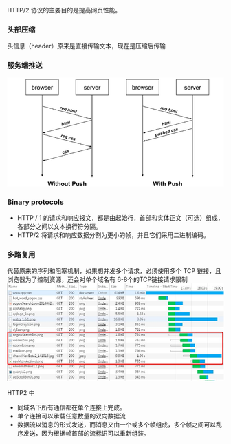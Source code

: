 HTTP/2 协议的主要目的是提高网页性能。
### 头部压缩
头信息（header）原来是直接传输文本，现在是压缩后传输

### 服务端推送
<img src="./assets/bg2018030501.png">

### Binary protocols 
- HTTP / 1 的请求和响应报文，都是由起始行，首部和实体正文（可选）组成，各部分之间以文本换行符分隔。
- HTTP/2 将请求和响应数据分割为更小的帧，并且它们采用二进制编码。

### 多路复用
代替原来的序列和阻塞机制，如果想并发多个请求，必须使用多个 TCP 链接，且浏览器为了控制资源，还会对单个域名有 6-8个的TCP链接请求限制
<img src="./assets/mult.jpeg">

HTTP2 中
- 同域名下所有通信都在单个连接上完成。
- 单个连接可以承载任意数量的双向数据流
- 数据流以消息的形式发送，而消息又由一个或多个帧组成，多个帧之间可以乱序发送，因为根据帧首部的流标识可以重新组装。

